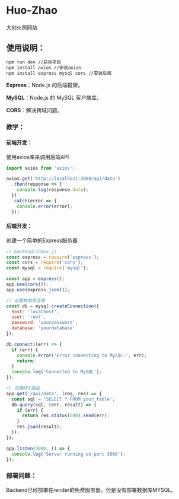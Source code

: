 # Huo-Zhao
大创火照网站

## 使用说明：

```bash
npm run dev //启动项目
npm install axios //安装axios
npm install express mysql cors //安装后端
```

**Express**：Node.js 的后端框架。

**MySQL**：Node.js 的 MySQL 客户端库。

**CORS**：解决跨域问题。

### 教学：

#### 前端开发：

使用axios库来调用后端API

```javascript
import axios from 'axios';

axios.get('http://localhost:3000/api/data')
  .then(response => {
    console.log(response.data);
  })
  .catch(error => {
    console.error(error);
  });
```

#### 后端开发：

创建一个简单的Express服务器

```javascript
// backend/index.js
const express = require('express');
const cors = require('cors');
const mysql = require('mysql');

const app = express();
app.use(cors());
app.use(express.json());

// 设置数据库连接
const db = mysql.createConnection({
  host: 'localhost',
  user: 'root',
  password: 'yourpassword',
  database: 'yourdatabase'
});

db.connect((err) => {
  if (err) {
    console.error('Error connecting to MySQL:', err);
    return;
  }
  console.log('Connected to MySQL');
});

// 创建API路由
app.get('/api/data', (req, res) => {
  const sql = 'SELECT * FROM your_table';
  db.query(sql, (err, result) => {
    if (err) {
      return res.status(500).send(err);
    }
    res.json(result);
  });
});

app.listen(3000, () => {
  console.log('Server running on port 3000');
});
```



### 部署问题：

Backend已经部署在render的免费服务器，但是没有部署数据库MYSQL。

